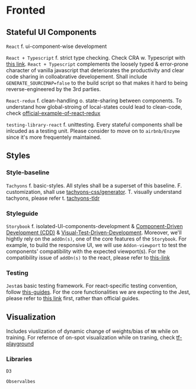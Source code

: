 # Fronted
## Stateful UI Components 
`React` f. ui-component-wise development

`React + Typescript` f. strict type checking. Check CRA w. Typescript with [this link](https://create-react-app.dev/docs/adding-typescript/). `React + Typescript` complements the loosely typed & error-prone character of vanilla javascript that deteriorates the productivity and clear code sharing in colloabrative developement. Shall include `GENERATE_SOURCEMAP=false` to the build script so that makes it hard to being reverse-engineered by the 3rd parties.

`React-redux` f. clean-handling o. state-sharing between components. To understand how global-stroing of local-states could lead to clean-code, check [official-example-of-react-redux](https://codesandbox.io/s/9on71rvnyo)

`testing-library-react` f. unittesting. Every stateful components shall be inlcuded as a testing unit. Please consider to move on to `airbnb/Enzyme` since it's more frequentely maintained.

## Styles

### Style-baseline
`Tachyons` f. basic-styles. All styles shall be a superset of this baseline. F. customization, shall use [tachyons-css/generator](https://github.com/tachyons-css/generator). T. visually understand tachyons, please refer t. [tachyons-tldr](https://tachyons-tldr.now.sh/#/scales#Typography)

### Styleguide
`Storybook` f. isolated-UI-components-development & [Component-Driven Development (CDD)](https://blog.hichroma.com/component-driven-development-ce1109d56c8e) & [Visual-Test-Driven-Development](https://blog.hichroma.com/visual-test-driven-development-aec1c98bed87). Moreover, we'll hightly rely on the `addOn(s)`, one of the core features of the `Storybook`. For example, to build the responsive UI, we will use `Addon-viewport` to test the components' compatibility with the expected viewport(s). For the compatibility issue of `addOn(s)` to the react, please refer to [this-link](https://github.com/storybookjs/storybook/blob/master/ADDONS_SUPPORT.md)

### Testing
`Jest`as basic testing framework. For react-specific testing convention, follow [this-guides](https://jestjs.io/docs/en/tutorial-react). For the core functionalities we are expecting to the Jest, please refer to [this link](https://flaviocopes.com/jest/) first, rather than official guides.


## Visualization
Includes viuslization of dynamic change of weights/bias of `NN` while on training. For refernce of on-spot visualization while on traning, check [tf-playground](https://playground.tensorflow.org/)
### Libraries
`D3`

`Observalbes`

